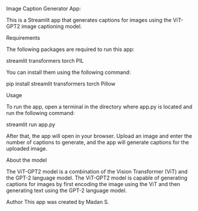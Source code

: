 Image Caption Generator App:

This is a Streamlit app that generates captions for images using the ViT-GPT2 image captioning model.


Requirements

The following packages are required to run this app:

streamlit
transformers
torch
PIL

You can install them using the following command:

pip install streamlit transformers torch Pillow


Usage

To run the app, open a terminal in the directory where app.py is located and run the following command:

streamlit run app.py

After that, the app will open in your browser. Upload an image and enter the number of captions to generate, and the app will generate captions for the uploaded image.

About the model

The ViT-GPT2 model is a combination of the Vision Transformer (ViT) and the GPT-2 language model. The ViT-GPT2 model is capable of generating captions for images by first encoding the image using the ViT and then generating text using the GPT-2 language model.

Author
This app was created by Madan S.
